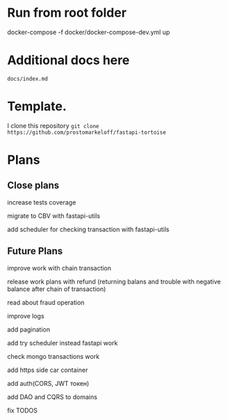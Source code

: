 # Run from root folder
docker-compose  -f docker/docker-compose-dev.yml up

# Additional docs here
`docs/index.md`

# Template.
I clone this repository `git clone https://github.com/prostomarkeloff/fastapi-tortoise`

# Plans
## Close plans
increase tests coverage

migrate to CBV with fastapi-utils

add scheduler for checking transaction with fastapi-utils


## Future Plans
improve work with chain transaction

release work plans with refund (returning balans and trouble with negative balance after chain of transaction)

read about fraud operation 

improve logs

add pagination

add try scheduler instead fastapi work

check mongo transactions work

add https side car container

add auth(CORS, JWT токен)

add DAO and CQRS to domains

fix TODOS

